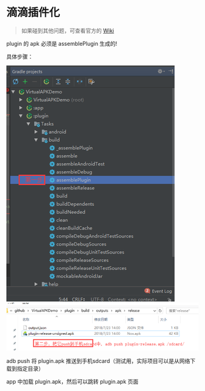 # 滴滴插件化
> 如果碰到其他问题，可查看官方的 [Wiki](https://github.com/didi/VirtualAPK/wiki)

plugin 的 apk 必须是 assemblePlugin 生成的!

具体步骤：

![](screenshot/步骤1.jpg)
![](screenshot/步骤2.jpg)

adb push 将 plugin.apk 推送到手机sdcard（测试用，实际项目可以是从网络下载到指定目录）

app 中加载 plugin.apk，然后可以跳转 plugin.apk 页面